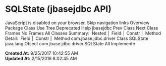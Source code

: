 # SQLState (jbasejdbc   API)

JavaScript is disabled on your browser. Skip navigation links Overview Package Class Use Tree Deprecated Help jbasejdbc Prev Class Next Class Frames No Frames All Classes Summary:  Nested |  Field |  Constr |  Method Detail:  Field |  Constr |  Method com.jbase.jdbc.driver Class SQLState java.lang.Object com.jbase.jdbc.driver.SQLState All Implemente  

**Created At:** 9/25/2017 10:42:55 AM  
**Updated At:** 2/15/2018 8:02:45 AM  

